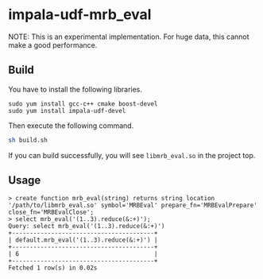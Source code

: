 # impala-udf-mrb_eval

NOTE: This is an experimental implementation.
For huge data, this cannot make a good performance.

## Build

You have to install the following libraries.

```
sudo yum install gcc-c++ cmake boost-devel
sudo yum install impala-udf-devel
```

Then execute the following command.

```sh
sh build.sh
```

If you can build successfully, you will see `libmrb_eval.so` in the project top.

## Usage

```
> create function mrb_eval(string) returns string location '/path/to/libmrb_eval.so' symbol='MRBEval' prepare_fn='MRBEvalPrepare' close_fn='MRBEvalClose';
> select mrb_eval('(1..3).reduce(&:+)');
Query: select mrb_eval('(1..3).reduce(&:+)')
+----------------------------------------+
| default.mrb_eval('(1..3).reduce(&:+)') |
+----------------------------------------+
| 6                                      |
+----------------------------------------+
Fetched 1 row(s) in 0.02s
```